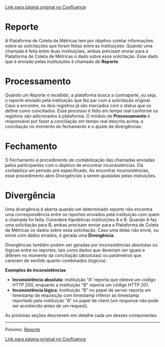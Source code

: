 [Link para página original no Confluence](https://openfinancebrasil.atlassian.net/wiki/spaces/OF/pages/37945368)

# Reporte

A Plataforma de Coleta de Métricas tem por objetivo coletar informações sobre as solicitações que foram feitas entre as instituições. Quando uma chamada é feita entre duas instituições, ambas precisam enviar para a Plataforma de Coleta de Métricas o dado sobre essa solicitação. Esse dado que é enviado pelas instituições é chamado de **Reporte**.

# Processamento

Quando um *Reporte* é recebido, a plataforma busca a contraparte, ou seja, o *reporte* enviado pela instituição que fez par com a solicitação original. Caso a encontre, os dois registros já são marcados com o status que os define como conciliados. Esse processo é feito em tempo real conforme os registros são adicionados à plataforma. O módulo de **Processamento** é responsável por fazer a conciliação em tempo real descrita acima, a conciliação no momento do fechamento e o ajuste de divergências.

# Fechamento

O Fechamento é procedimento de contabilização das chamadas enviadas pelos participantes com o objetivo de encontrar inconsistências. Ela contabiliza um período pré especificado. Ao encontrar inconsistências, esse procedimento abre *Divergências* a serem ajustadas pelas instiuições.

# Divergência

Uma divergência é aberta quando um determinado *reporte* não encontra uma correspondência entre os reportes enviados pela instituição com quem a chamada foi feita. Considere hipotéticas instituições A e B. Quando A faz uma solicitação para B, ambas precisam enviar para a Plataforma de Coleta de Métricas os dados sobre essa solicitação. Caso uma delas não envie, ou envie com dados errados, é gerada uma **Divergência**.

Divergências também podem ser geradas por inconsistências absolutas ou lógicas entre os reportes, tais como dados que deveriam ser iguais e diferem no momento da conciliação (absolutas) ou parâmetros que carecem de sentido quanto combinados (lógicos). 

**Exemplos de inconsistências**

- **Inconsistência absoluta**: instituição "A" reporta que obteve um código HTTP 200, enquanto a instituição "B" reporta um código HTTP 201.
- **Inconsistência lógica**: Instituição "B" no pepel de server reporta um timestamp de requisição com timestamp inferior ao timestamp reportado pela instituição "A" no papel de client (um response não pode ser acontecido antes de um request).

As próximas seções descrevem em detalhe cada um desses componentes.

* * *

Próximo: [Reporte](../../../../../../OF/Open%20Finance%20Brasil/Especifica%c3%a7%c3%b5es%20de%20Integra%c3%a7%c3%a3o/Plataforma%20de%20Coleta%20de%20M%c3%a9tricas/Especifica%c3%a7%c3%a3o%20T%c3%a9cnica/Reporte,%20Processamento%20e%20Diverg%c3%aancias/Reporte)

[Link para página original no Confluence](https://openfinancebrasil.atlassian.net/wiki/spaces/OF/pages/37945368)